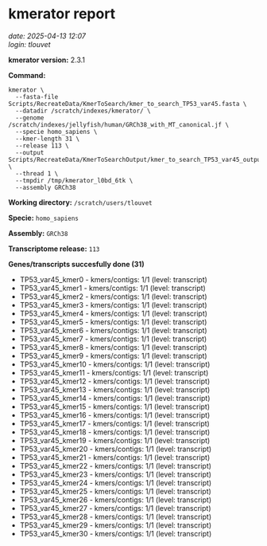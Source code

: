 # kmerator report
*date: 2025-04-13 12:07*  
*login: tlouvet*

**kmerator version:** 2.3.1

**Command:**

```
kmerator \
  --fasta-file Scripts/RecreateData/KmerToSearch/kmer_to_search_TP53_var45.fasta \
  --datadir /scratch/indexes/kmerator/ \
  --genome /scratch/indexes/jellyfish/human/GRCh38_with_MT_canonical.jf \
  --specie homo_sapiens \
  --kmer-length 31 \
  --release 113 \
  --output Scripts/RecreateData/KmerToSearchOutput/kmer_to_search_TP53_var45_output \
  --thread 1 \
  --tmpdir /tmp/kmerator_l0bd_6tk \
  --assembly GRCh38
```

**Working directory:** `/scratch/users/tlouvet`

**Specie:** `homo_sapiens`

**Assembly:** `GRCh38`

**Transcriptome release:** `113`

**Genes/transcripts succesfully done (31)**

- TP53_var45_kmer0 - kmers/contigs: 1/1 (level: transcript)
- TP53_var45_kmer1 - kmers/contigs: 1/1 (level: transcript)
- TP53_var45_kmer2 - kmers/contigs: 1/1 (level: transcript)
- TP53_var45_kmer3 - kmers/contigs: 1/1 (level: transcript)
- TP53_var45_kmer4 - kmers/contigs: 1/1 (level: transcript)
- TP53_var45_kmer5 - kmers/contigs: 1/1 (level: transcript)
- TP53_var45_kmer6 - kmers/contigs: 1/1 (level: transcript)
- TP53_var45_kmer7 - kmers/contigs: 1/1 (level: transcript)
- TP53_var45_kmer8 - kmers/contigs: 1/1 (level: transcript)
- TP53_var45_kmer9 - kmers/contigs: 1/1 (level: transcript)
- TP53_var45_kmer10 - kmers/contigs: 1/1 (level: transcript)
- TP53_var45_kmer11 - kmers/contigs: 1/1 (level: transcript)
- TP53_var45_kmer12 - kmers/contigs: 1/1 (level: transcript)
- TP53_var45_kmer13 - kmers/contigs: 1/1 (level: transcript)
- TP53_var45_kmer14 - kmers/contigs: 1/1 (level: transcript)
- TP53_var45_kmer15 - kmers/contigs: 1/1 (level: transcript)
- TP53_var45_kmer16 - kmers/contigs: 1/1 (level: transcript)
- TP53_var45_kmer17 - kmers/contigs: 1/1 (level: transcript)
- TP53_var45_kmer18 - kmers/contigs: 1/1 (level: transcript)
- TP53_var45_kmer19 - kmers/contigs: 1/1 (level: transcript)
- TP53_var45_kmer20 - kmers/contigs: 1/1 (level: transcript)
- TP53_var45_kmer21 - kmers/contigs: 1/1 (level: transcript)
- TP53_var45_kmer22 - kmers/contigs: 1/1 (level: transcript)
- TP53_var45_kmer23 - kmers/contigs: 1/1 (level: transcript)
- TP53_var45_kmer24 - kmers/contigs: 1/1 (level: transcript)
- TP53_var45_kmer25 - kmers/contigs: 1/1 (level: transcript)
- TP53_var45_kmer26 - kmers/contigs: 1/1 (level: transcript)
- TP53_var45_kmer27 - kmers/contigs: 1/1 (level: transcript)
- TP53_var45_kmer28 - kmers/contigs: 1/1 (level: transcript)
- TP53_var45_kmer29 - kmers/contigs: 1/1 (level: transcript)
- TP53_var45_kmer30 - kmers/contigs: 1/1 (level: transcript)
